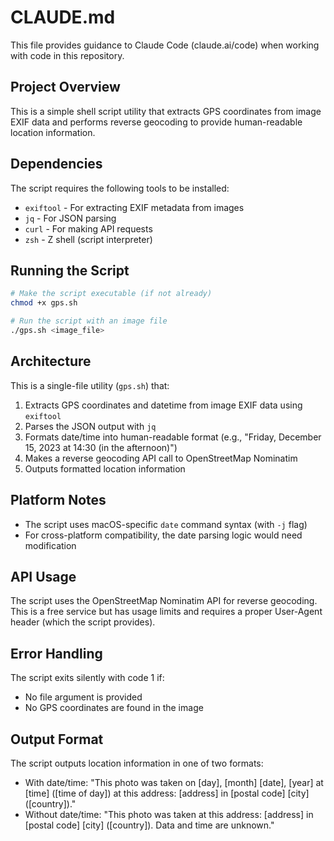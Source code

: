 # CLAUDE.md

This file provides guidance to Claude Code (claude.ai/code) when working with code in this repository.

## Project Overview

This is a simple shell script utility that extracts GPS coordinates from image EXIF data and performs reverse geocoding to provide human-readable location information.

## Dependencies

The script requires the following tools to be installed:
- `exiftool` - For extracting EXIF metadata from images
- `jq` - For JSON parsing
- `curl` - For making API requests
- `zsh` - Z shell (script interpreter)

## Running the Script

```bash
# Make the script executable (if not already)
chmod +x gps.sh

# Run the script with an image file
./gps.sh <image_file>
```

## Architecture

This is a single-file utility (`gps.sh`) that:
1. Extracts GPS coordinates and datetime from image EXIF data using `exiftool`
2. Parses the JSON output with `jq`
3. Formats date/time into human-readable format (e.g., "Friday, December 15, 2023 at 14:30 (in the afternoon)")
4. Makes a reverse geocoding API call to OpenStreetMap Nominatim
5. Outputs formatted location information

## Platform Notes

- The script uses macOS-specific `date` command syntax (with `-j` flag)
- For cross-platform compatibility, the date parsing logic would need modification

## API Usage

The script uses the OpenStreetMap Nominatim API for reverse geocoding. This is a free service but has usage limits and requires a proper User-Agent header (which the script provides).

## Error Handling

The script exits silently with code 1 if:
- No file argument is provided
- No GPS coordinates are found in the image

## Output Format

The script outputs location information in one of two formats:
- With date/time: "This photo was taken on [day], [month] [date], [year] at [time] ([time of day]) at this address: [address] in [postal code] [city] ([country])."
- Without date/time: "This photo was taken at this address: [address] in [postal code] [city] ([country]). Data and time are unknown."